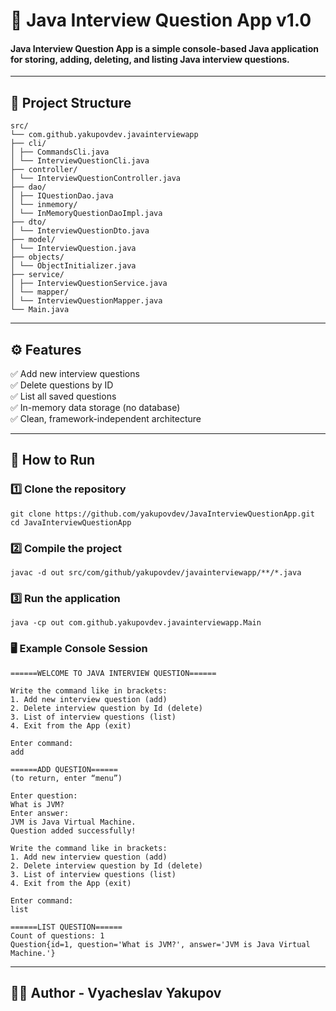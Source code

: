 # 🧠 Java Interview Question App v1.0

#### Java Interview Question App is a simple console-based Java application for storing, adding, deleting, and listing Java interview questions.  

---

## 📁 Project Structure
```
src/
└── com.github.yakupovdev.javainterviewapp
├── cli/
│ ├── CommandsCli.java
│ └── InterviewQuestionCli.java
├── controller/
│ └── InterviewQuestionController.java
├── dao/
│ ├── IQuestionDao.java
│ └── inmemory/
│ └── InMemoryQuestionDaoImpl.java
├── dto/
│ └── InterviewQuestionDto.java
├── model/
│ └── InterviewQuestion.java
├── objects/
│ └── ObjectInitializer.java
├── service/
│ ├── InterviewQuestionService.java
│ └── mapper/
│ └── InterviewQuestionMapper.java
└── Main.java
```

---

## ⚙️ Features

✅ Add new interview questions  
✅ Delete questions by ID  
✅ List all saved questions  
✅ In-memory data storage (no database)  
✅ Clean, framework-independent architecture

---

## 🚀 How to Run

### 1️⃣ Clone the repository
```
git clone https://github.com/yakupovdev/JavaInterviewQuestionApp.git
cd JavaInterviewQuestionApp
```
### 2️⃣ Compile the project
```
javac -d out src/com/github/yakupovdev/javainterviewapp/**/*.java
```
### 3️⃣ Run the application
```
java -cp out com.github.yakupovdev.javainterviewapp.Main
```
### 🖥️ Example Console Session
```
======WELCOME TO JAVA INTERVIEW QUESTION======

Write the command like in brackets:
1. Add new interview question (add)
2. Delete interview question by Id (delete)
3. List of interview questions (list)
4. Exit from the App (exit)

Enter command:
add

======ADD QUESTION======
(to return, enter “menu”)

Enter question:
What is JVM?
Enter answer:
JVM is Java Virtual Machine.
Question added successfully!

Write the command like in brackets:
1. Add new interview question (add)
2. Delete interview question by Id (delete)
3. List of interview questions (list)
4. Exit from the App (exit)

Enter command:
list

======LIST QUESTION======
Count of questions: 1
Question{id=1, question='What is JVM?', answer='JVM is Java Virtual Machine.'}
```

---

## 👨‍💻 Author - Vyacheslav Yakupov

